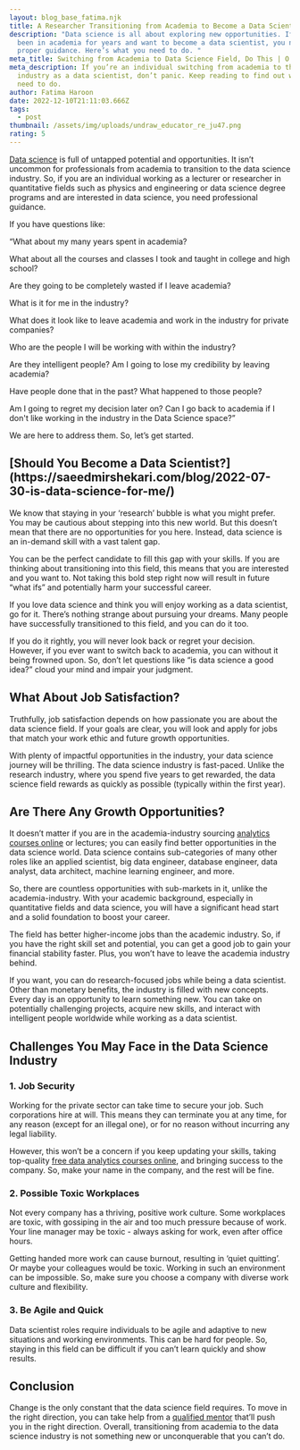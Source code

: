 ```yaml
---
layout: blog_base_fatima.njk
title: A Researcher Transitioning from Academia to Become a Data Scientist? Do This!
description: "Data science is all about exploring new opportunities. If you have
  been in academia for years and want to become a data scientist, you need
  proper guidance. Here’s what you need to do. "
meta_title: Switching from Academia to Data Science Field, Do This | O’Fallon Labs
meta_description: If you’re an individual switching from academia to the
  industry as a data scientist, don’t panic. Keep reading to find out what you
  need to do.
author: Fatima Haroon
date: 2022-12-10T21:11:03.666Z
tags:
  - post
thumbnail: /assets/img/uploads/undraw_educator_re_ju47.png
rating: 5
---
```

<!--StartFragment-->

[Data science](https://saeedmirshekari.com/blog/2022-05-14-the-talent-gap-in-data-science-today-and-tomorrow/) is full of untapped potential and opportunities. It isn’t uncommon for professionals from academia to transition to the data science industry. So, if you are an individual working as a lecturer or researcher in quantitative fields such as physics and engineering or data science degree programs and are interested in data science, you need professional guidance. 

If you have questions like:

“What about my many years spent in academia? 

What about all the courses and classes I took and taught in college and high school? 

Are they going to be completely wasted if I leave academia? 

What is it for me in the industry? 

What does it look like to leave academia and work in the industry for private companies? 

Who are the people I will be working with within the industry? 

Are they intelligent people? Am I going to lose my credibility by leaving academia? 

Have people done that in the past? What happened to those people? 

Am I going to regret my decision later on? Can I go back to academia if I don't like working in the industry in the Data Science space?”

We are here to address them. So, let’s get started. 

<h2>[Should You Become a Data Scientist?](https://saeedmirshekari.com/blog/2022-07-30-is-data-science-for-me/)</h2>

We know that staying in your ‘research’ bubble is what you might prefer. You may be cautious about stepping into this new world. But this doesn’t mean that there are no opportunities for you here. Instead, data science is an in-demand skill with a vast talent gap. 

You can be the perfect candidate to fill this gap with your skills. If you are thinking about transitioning into this field, this means that you are interested and you want to. Not taking this bold step right now will result in future “what ifs” and potentially harm your successful career. 

If you love data science and think you will enjoy working as a data scientist, go for it. There’s nothing strange about pursuing your dreams. Many people have successfully transitioned to this field, and you can do it too. 

If you do it rightly, you will never look back or regret your decision. However, if you ever want to switch back to academia, you can without it being frowned upon. So, don’t let questions like “is data science a good idea?” cloud your mind and impair your judgment. 

<h2> What About Job Satisfaction?</h2>

Truthfully, job satisfaction depends on how passionate you are about the data science field. If your goals are clear, you will look and apply for jobs that match your work ethic and future growth opportunities. 

With plenty of impactful opportunities in the industry, your data science journey will be thrilling. The data science industry is fast-paced. Unlike the research industry, where you spend five years to get rewarded, the data science field rewards as quickly as possible (typically within the first year). 

<h2>Are There Any Growth Opportunities?</h2>

It doesn’t matter if you are in the academia-industry sourcing [analytics courses online](https://saeedmirshekari.com/coaching-plan/) or lectures; you can easily find better opportunities in the data science world. Data science contains sub-categories of many other roles like an applied scientist, big data engineer, database engineer, data analyst, data architect, machine learning engineer, and more. 

So, there are countless opportunities with sub-markets in it, unlike the academia-industry. With your academic background, especially in quantitative fields and data science, you will have a significant head start and a solid foundation to boost your career. 

The field has better higher-income jobs than the academic industry. So, if you have the right skill set and potential, you can get a good job to gain your financial stability faster. Plus, you won’t have to leave the academia industry behind. 

If you want, you can do research-focused jobs while being a data scientist. Other than monetary benefits, the industry is filled with new concepts. Every day is an opportunity to learn something new. You can take on potentially challenging projects, acquire new skills, and interact with intelligent people worldwide while working as a data scientist. 

<h2>Challenges You May Face in the Data Science Industry</h2>

<h3>1. Job Security</h3>

Working for the private sector can take time to secure your job. Such corporations hire at will. This means they can terminate you at any time, for any reason (except for an illegal one), or for no reason without incurring any legal liability. 

However, this won’t be a concern if you keep updating your skills, taking top-quality [free data analytics courses online](https://saeedmirshekari.com/ecourse-bdsf/), and bringing success to the company. So, make your name in the company, and the rest will be fine. 

<h3>2. Possible Toxic Workplaces</h3>

Not every company has a thriving, positive work culture. Some workplaces are toxic, with gossiping in the air and too much pressure because of work. Your line manager may be toxic - always asking for work, even after office hours. 

Getting handed more work can cause burnout, resulting in ‘quiet quitting’. Or maybe your colleagues would be toxic. Working in such an environment can be impossible. So, make sure you choose a company with diverse work culture and flexibility. 

<h3>3. Be Agile and Quick</h3>

Data scientist roles require individuals to be agile and adaptive to new situations and working environments. This can be hard for people. So, staying in this field can be difficult if you can’t learn quickly and show results. 

<h2>Conclusion</h2>

Change is the only constant that the data science field requires. To move in the right direction, you can take help from a [qualified mentor](https://saeedmirshekari.com/blog/2022-05-13-mentoring-is-a-road-trip-a-personal-story/) that’ll push you in the right direction. Overall, transitioning from academia to the data science industry is not something new or unconquerable that you can’t do.

<!--EndFragment-->